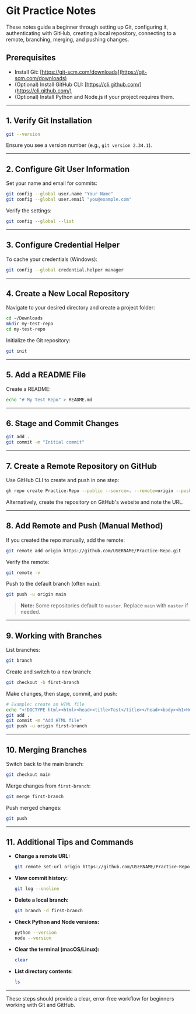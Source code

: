 # Git Practice Notes

These notes guide a beginner through setting up Git, configuring it, authenticating with GitHub, creating a local repository, connecting to a remote, branching, merging, and pushing changes.

## Prerequisites

- Install Git: [https://git-scm.com/downloads](https://git-scm.com/downloads)
- (Optional) Install GitHub CLI: [https://cli.github.com/](https://cli.github.com/)
- (Optional) Install Python and Node.js if your project requires them.

---

## 1. Verify Git Installation

```bash
git --version
```

Ensure you see a version number (e.g., `git version 2.34.1`).

---

## 2. Configure Git User Information

Set your name and email for commits:

```bash
git config --global user.name "Your Name"
git config --global user.email "you@example.com"
```

Verify the settings:

```bash
git config --global --list
```

---

## 3. Configure Credential Helper

To cache your credentials (Windows):

```bash
git config --global credential.helper manager
```

---
## 4. Create a New Local Repository

Navigate to your desired directory and create a project folder:

```bash
cd ~/Downloads
mkdir my-test-repo
cd my-test-repo
```

Initialize the Git repository:

```bash
git init
```

---

## 5. Add a README File

Create a README:

```bash
echo "# My Test Repo" > README.md
```

---

## 6. Stage and Commit Changes

```bash
git add .
git commit -m "Initial commit"
```

---

## 7. Create a Remote Repository on GitHub

Use GitHub CLI to create and push in one step:

```bash
gh repo create Practice-Repo --public --source=. --remote=origin --push
```

Alternatively, create the repository on GitHub's website and note the URL.

---

## 8. Add Remote and Push (Manual Method)

If you created the repo manually, add the remote:

```bash
git remote add origin https://github.com/USERNAME/Practice-Repo.git
```

Verify the remote:

```bash
git remote -v
```

Push to the default branch (often `main`):

```bash
git push -u origin main
```

> **Note:** Some repositories default to `master`. Replace `main` with `master` if needed.

---

## 9. Working with Branches

List branches:

```bash
git branch
```

Create and switch to a new branch:

```bash
git checkout -b first-branch
```

Make changes, then stage, commit, and push:

```bash
# Example: create an HTML file
echo "<!DOCTYPE html><html><head><title>Test</title></head><body><h1>Hello</h1></body></html>" > index.html
git add .
git commit -m "Add HTML file"
git push -u origin first-branch
```

---

## 10. Merging Branches

Switch back to the main branch:

```bash
git checkout main
```

Merge changes from `first-branch`:

```bash
git merge first-branch
```

Push merged changes:

```bash
git push
```

---

## 11. Additional Tips and Commands

- **Change a remote URL:**
    
    ```bash
    git remote set-url origin https://github.com/USERNAME/Practice-Repo.git
    ```
    
- **View commit history:**
    
    ```bash
    git log --oneline
    ```
    
- **Delete a local branch:**
    
    ```bash
    git branch -d first-branch
    ```
    
- **Check Python and Node versions:**
    
    ```bash
    python --version
    node --version
    ```
    
- **Clear the terminal (macOS/Linux):**
    
    ```bash
    clear
    ```
    
- **List directory contents:**
    
    ```bash
    ls
    ```
    

---

These steps should provide a clear, error-free workflow for beginners working with Git and GitHub.